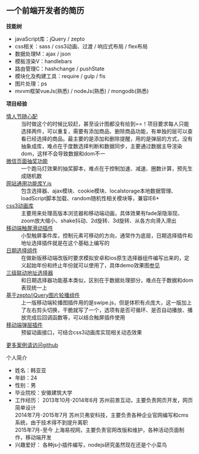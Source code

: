 <h2>一个前端开发者的简历</h2>
<b>技能树</b>
<ul>
  <li>javaScript库：jQuery / zepto</li>
  <li>css相关：sass / css3动画、过渡 / 响应式布局 / flex布局</li>
  <li>数据处理M：ajax / json</li>
  <li>模板渲染V：handlebars</li>
  <li>路由管理C：hashchange / pushState</li>
  <li>模块化及构建工具：require / gulp / fis</li>
  <li>图片处理：ps</li>
  <li>mvvm框架vueJs(熟悉) / nodeJs(熟悉) / mongodb(熟悉)</li>
</ul>
<b>项目经验</b>
<dl>
  <dt><a href="http://m.easeeyes.com/active160214.html">情人节随心配</a></dt>
  <dd>
    当时做这个的时候比较赶，甚至设计图都没有给到==！项目要求每人只能选择两件，可以重复，需要有添加商品、删除商品功能，有单独的层可以查看已经选择的商品。最主要的是添加和删除提醒，用的是弹层的方式，没有抽象成库，难点在于度数选择判断和数据同步，主要通过数据主导渲染dom，这样不会导致数据和dom不一
  </dd>
  <dt><a href="http://m.easeeyes.com/active20160205.html#rd?sukey=014c68f407f2d3e181b6b5e665f26ab7971fdd301c4d17823f975b653b1d0bf6b518637bdddc609e94c63577bb8c7022">微信页面抽奖功能</a></dt>
  <dd>
    一个跑马灯效果的抽奖脚本，难点在于控制加速、减速、圈数计算，预先生成随机数
  </dd>
  <dt><a href="https://github.com/aduck/YJS/blob/master/Y.js">网站通用功能库Y.js</a></dt>
  <dd>
    包含选择器、ajax模块、cookie模块、localstorage本地数据管理、loadScript脚本加载、random随机性相关模块等，兼容IE6+
  </dd>
  <dt><a href="https://github.com/aduck/datePick/blob/master/ani.css">css3动画库</a></dt>
  <dd>
    主要用来处理高版本浏览器和移动端动画，具体效果有fade渐隐渐现、zoom放大缩小、shake抖动、2d旋转、3d旋转、从各方向滑入滑出
  </dd>
  <dt><a href="https://github.com/aduck/datePick/blob/master/js/tmAble.js">移动端触屏滑动插件</a></dt>
  <dd>
    小型触屏事件库，控制元素可移动的方向，通常作为底层，日期选择插件和地址选择插件就是在这个基础上编写的
  </dd>
  <dt><a href="https://github.com/aduck/datePick/blob/master/js/datePick.js">日期选择组件</a></dt>
  <dd>
    在做新版移动端改版时要求模拟安卓和ios原生选择器组件编写出来的，定义起始年份和终止年份就可以使用了，具体demo效果图<a href="https://github.com/aduck/datePick/blob/master/demo.png">参见</a>
  </dd>
  <dt><a href="https://github.com/aduck/wap_bf160323/blob/master/areaSelect.js">三级联动地址选择器</a></dt>
  <dd>
    和日期选择器功能基本类似，区别在于数据处理部分，难点在于数据和dom表现统一上
  </dd>
  <dt><a href="https://github.com/aduck/wap_bf160323/blob/master/pics.js">基于zepto/jQuery图片轮播组件</a></dt>
  <dd>
    上一版移动端轮播图插件用的是swipe.js，但是体积有点庞大，这一版加上了左右剪头切换，干脆就写了一个，选项有是否可循环、是否自动播放、播放完成后回调函数等，可以结合触屏插件使用
  </dd>
  <dt><a href="https://github.com/aduck/wap_bf160323/blob/master/pop.js">移动端弹层插件</a></dt>
  <dd>预留动画接口，可结合css3动画库实现相关动态效果</dd>
</dl>
<a href="https://github.com/aduck">更多案例请访问github</a>

<p>个人简介</p>
<ul>
  <li>姓名：韩亚亚</li>
  <li>年龄：24</li>
  <li>性别：男</li>
  <li>毕业院校：安徽建筑大学</li>
  <li>工作经历：
    2013年10月-2014年6月 苏州前景互动，主要负责网页开发，网页简单设计<br />
    2014年7月-2015年7月 苏州贝弗安科技，主要负责各种企业官网编写和cms系统，由于技术得不到提升离职<br />
    2015年7月-至今 上海易视网，主要负责官网改版和维护，各种活动页面制作，移动端开发
  </li>
  <li>
    兴趣爱好：
    各种js小插件编写，nodejs研究虽然现在还是个小菜鸟
  </li>
</ul>
